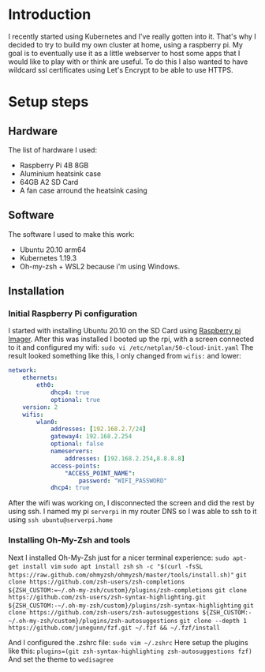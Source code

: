 # Introduction
I recently started using Kubernetes and I've really gotten into it. That's why I decided to try to build my own cluster at home, using a raspberry pi. My goal is to eventually use it as a little webserver to host some apps that I would like to play with or think are useful. To do this I also wanted to have wildcard ssl certificates using Let's Encrypt to be able to use HTTPS.

# Setup steps

## Hardware
The list of hardware I used:
- Raspberry Pi 4B 8GB
- Aluminium heatsink case
- 64GB A2 SD Card
- A fan case arround the heatsink casing

## Software
The software I used to make this work:
- Ubuntu 20.10 arm64
- Kubernetes 1.19.3
- Oh-my-zsh + WSL2 because i'm using Windows.

## Installation

### Initial Raspberry Pi configuration
I started with installing Ubuntu 20.10 on the SD Card using [Raspberry pi Imager](https://www.raspberrypi.org/software/).
After this was installed I booted up the rpi, with a screen connected to it and configured my wifi: `sudo vi /etc/netplan/50-cloud-init.yaml`
The result looked something like this, I only changed from `wifis:` and lower:
```yaml
network:
    ethernets:
        eth0:
            dhcp4: true
            optional: true
    version: 2
    wifis:
        wlan0:
            addresses: [192.168.2.7/24]
            gateway4: 192.168.2.254
            optional: false
            nameservers:
                addresses: [192.168.2.254,8.8.8.8]
            access-points:
                "ACCESS_POINT_NAME":
                    password: "WIFI_PASSWORD"
            dhcp4: true
```

After the wifi was working on, I disconnected the screen and did the rest by using ssh. I named my pi `serverpi` in my router DNS so I was able to ssh to it using `ssh ubuntu@serverpi.home`

### Installing Oh-My-Zsh and tools
Next I installed Oh-My-Zsh just for a nicer terminal experience:
`sudo apt-get install vim`
`sudo apt install zsh`
`sh -c "$(curl -fsSL https://raw.github.com/ohmyzsh/ohmyzsh/master/tools/install.sh)"`
`git clone https://github.com/zsh-users/zsh-completions ${ZSH_CUSTOM:=~/.oh-my-zsh/custom}/plugins/zsh-completions`
`git clone https://github.com/zsh-users/zsh-syntax-highlighting.git ${ZSH_CUSTOM:-~/.oh-my-zsh/custom}/plugins/zsh-syntax-highlighting`
`git clone https://github.com/zsh-users/zsh-autosuggestions ${ZSH_CUSTOM:-~/.oh-my-zsh/custom}/plugins/zsh-autosuggestions`
`git clone --depth 1 https://github.com/junegunn/fzf.git ~/.fzf && ~/.fzf/install`

And I configured the .zshrc file: `sudo vim ~/.zshrc`
Here setup the plugins like this: `plugins=(git zsh-syntax-highlighting zsh-autosuggestions fzf)`
And set the theme to `wedisagree`
